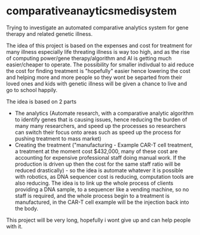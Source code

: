# comparativeanayticsmedisystem
Trying to investigate an automated comparative analytics system for gene therapy and related genetic illness. 

The idea of this project is based on the expenses and cost for treatment for many illness especially life threating illness is way too high, and as the rise of computing power/gene therapy/algorithm and AI is getting much easier/cheaper to operate. The possibility for smaller indivdual to aid reduce the cost for finding treatment is "hopefully" easier hence lowering the cost and helping more and more people so they wont be separted from their loved ones and kids with genetic illness will be given a chance to live and go to school happily. 

The idea is based on 2 parts 
- The analytics (Automate research, with a comparative analytic algorithm to identify genes that is causing issues, hence reducing the burden of many many researchers, and speed up the processes so researchers can switch their focus onto areas such as speed up the process for pushing treatment to mass market)  
- Creating the treatment ("manufacturing - Example CAR-T cell treatment, a treatment at the moment cost $432,000, many of these cost are accounting for expensive professional staff doing manual work. If the production is driven up then the cost for the same staff ratio will be reduced drastically) - so the idea is automate whatever it is possible with robotics, as DNA sequencer cost is reducing, computation tools are also reducing. The idea is to link up the whole process of clients providing a DNA sample, to a sequencer like a vending machine, so no staff is required, and the whole process begin to a treatment is manufactured, in the CAR-T cell example will be the injection back into the body. 


This project will be very long, hopefully i wont give up and can help people with it. 
